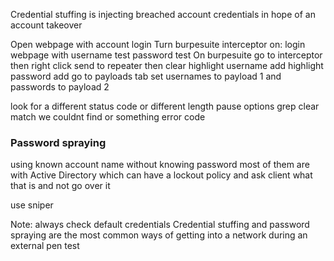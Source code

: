 
Credential stuffing is injecting breached account credentials in hope of an account takeover

Open webpage with account login
Turn burpesuite interceptor on:
login webpage with username test password test
On burpesuite go to interceptor then right click send to repeater then clear
highlight username add
highlight password add
go to payloads tab
set usernames to payload 1 and passwords to payload 2

look for a different status code or different length
pause 
options
grep clear
match we couldnt find or something error code

### Password spraying
using known account name without knowing password
most of them are with Active Directory which can have a lockout policy and ask client what that is and not go over it

use sniper


Note: always check default credentials
Credential stuffing and password spraying are the most common ways of getting into a network during an external pen test
